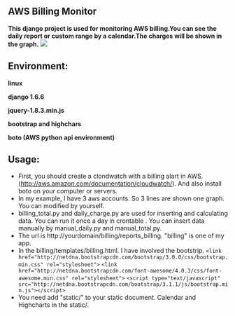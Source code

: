 ## AWS Billing Monitor  ##
**This django project is used for monitoring AWS billing.You can see the daily report or custom range by a calendar.The charges will be shown in the graph.**
![](http://i.imgur.com/CgWN3SZ.jpg)

## Environment:
**linux**

**django 1.6.6**

**jquery-1.8.3.min.js**

**bootstrap and highchars**

**boto (AWS python api environment)**

## Usage:
- First, you should create a clondwatch with a billing alart in AWS. (http://aws.amazon.com/documentation/cloudwatch/). And also install boto on your computer or servers.
- In my example, I have 3 aws accounts. So 3 lines are shown one graph. You can modified by yourself.
- billing_total.py and daily_charge.py are used for inserting and calculating data. You can run it once a day in crontable . You can insert data manually by manual_daily.py and manual_total.py.
- The url is http://yourdomain/billing/reports_billing. "billing" is one of my app.
- In the billing/templates/billing.html. I have involved the bootstrip.
`<link href="http://netdna.bootstrapcdn.com/bootstrap/3.0.0/css/bootstrap.min.css" rel="stylesheet">`
 `<link href="http://netdna.bootstrapcdn.com/font-awesome/4.0.3/css/font-awesome.min.css" rel="stylesheet">`
`<script type="text/javascript" src="http://netdna.bootstrapcdn.com/bootstrap/3.1.1/js/bootstrap.min.js"></script>`
- You need add "static/" to your static document. Calendar and Highcharts in the static/. 


